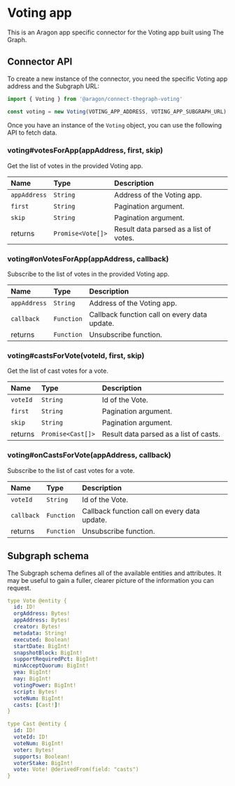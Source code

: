 # Voting app

This is an Aragon app specific connector for the Voting app built using The Graph.

## Connector API

To create a new instance of the connector, you need the specific Voting app address and the Subgraph URL:

```javascript
import { Voting } from '@aragon/connect-thegraph-voting'

const voting = new Voting(VOTING_APP_ADDRESS, VOTING_APP_SUBGRAPH_URL)
```

Once you have an instance of the `Voting` object, you can use the following API to fetch data.

### voting\#votesForApp\(appAddress, first, skip\)

Get the list of votes in the provided Voting app.

| Name | Type | Description |
| :--- | :--- | :--- |
| `appAddress` | `String` | Address of the Voting app. |
| `first` | `String` | Pagination argument. |
| `skip` | `String` | Pagination argument. |
| returns | `Promise<Vote[]>` | Result data parsed as a list of votes. |

### voting\#onVotesForApp\(appAddress, callback\)

Subscribe to the list of votes in the provided Voting app.

| Name | Type | Description |
| :--- | :--- | :--- |
| `appAddress` | `String` | Address of the Voting app. |
| `callback` | `Function` | Callback function call on every data update. |
| returns | `Function` | Unsubscribe function. |

### voting\#castsForVote\(voteId, first, skip\)

Get the list of cast votes for a vote.

| Name | Type | Description |
| :--- | :--- | :--- |
| `voteId` | `String` | Id of the Vote. |
| `first` | `String` | Pagination argument. |
| `skip` | `String` | Pagination argument. |
| returns | `Promise<Cast[]>` | Result data parsed as a list of casts. |

### voting\#onCastsForVote\(appAddress, callback\)

Subscribe to the list of cast votes for a vote.

| Name | Type | Description |
| :--- | :--- | :--- |
| `voteId` | `String` | Id of the Vote. |
| `callback` | `Function` | Callback function call on every data update. |
| returns | `Function` | Unsubscribe function. |

## Subgraph schema

The Subgraph schema defines all of the available entities and attributes. It may be useful to gain a fuller, clearer picture of the information you can request.

```yaml
type Vote @entity {
  id: ID!
  orgAddress: Bytes!
  appAddress: Bytes!
  creator: Bytes!
  metadata: String!
  executed: Boolean!
  startDate: BigInt!
  snapshotBlock: BigInt!
  supportRequiredPct: BigInt!
  minAcceptQuorum: BigInt!
  yea: BigInt!
  nay: BigInt!
  votingPower: BigInt!
  script: Bytes!
  voteNum: BigInt!
  casts: [Cast!]!
}

type Cast @entity {
  id: ID!
  voteId: ID!
  voteNum: BigInt!
  voter: Bytes!
  supports: Boolean!
  voterStake: BigInt!
  vote: Vote! @derivedFrom(field: "casts")
}
```

